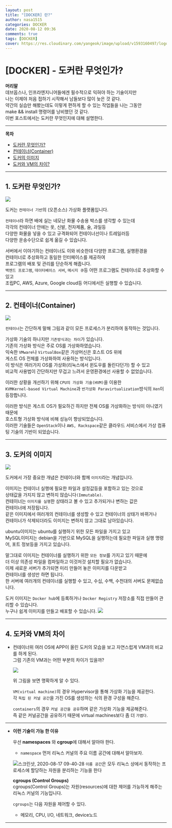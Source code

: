 ```yaml
---
layout: post
title: "[DOCKER] 란?"
author: nasa1515
categories: DOCKER
date: 2020-08-12 09:36
comments: true
tags: [DOCKER]
cover: https://res.cloudinary.com/yangeok/image/upload/v1593160497/logo/posts/iot-protocol.jpg
---
```



# [DOCKER] - 도커란 무엇인가?

**머리말**  
 데브옵스나, 인프라엔지니어들에겐 필수적으로 익혀야 하는 기술이지만  
 나는 이제야 처음 접하기 시작해서 남들보다 많이 늦은 것 같다.  
 약간의 실습만 해봤는데도 이렇게 편하게 할 수 있는 작업들을 나는 그동안  
 make && install 명령어를 낭비했던 것 같다.  
 이번 포스트에서는 도커란 무엇인지에 대해 설명한다.  
 
---


**목차**
- [도커란 무엇인가?](#a1)
- [컨테이너(Container)](#a2)
- [도커의 이미지](#a3)
- [도커와 VM의 차이?](#a4)

---

## 1. 도커란 무엇인가? <a name="a1"></a>  

![](https://t1.daumcdn.net/cfile/tistory/9975EB375B055B7519)

도커는 ``컨테이너 기반``의 (오픈소스) 가상화 플랫폼입니다.

``컨테이너``라 하면 배에 실는 네모난 화물 수송용 박스를 생각할 수 있는데  
각각의 컨테이너 안에는 옷, 신발, 전자제품, 술, 과일등  
다양한 화물을 넣을 수 있고 규격화되어 컨테이너선이나 트레일러등  
다양한 운송수단으로 쉽게 옮길 수 있습니다.

서버에서 이야기하는 컨테이너도 이와 비슷한데 다양한 프로그램, 실행환경을  
컨테이너로 추상화하고 동일한 인터페이스를 제공하여  
프로그램의 배포 및 관리를 단순하게 해줍니다.  
``백엔드 프로그램``, ``데이터베이스 서버``, ``메시지 큐``등 어떤 프로그램도 컨테이너로 추상화할 수 있고  
조립PC, AWS, Azure, Google cloud등 어디에서든 실행할 수 있습니다.

---

## 2. 컨테이너(Container)   <a name="a2"></a>  

![](https://t1.daumcdn.net/cfile/tistory/99DEAB4D5B652E051B)  

``컨테이너``는 간단하게 말해 그림과 같이 모든 프로세스가 분리하여 동작하는 것입니다.

가상화 기술의 하나지만 ``기존방식과는 차이``가 있습니다.  
기존의 가상화 방식은 주로 OS를 가상화하였습니다.  
익숙한 ``VMware``나 ``VirtualBox``같은 가상머신은 호스트 OS 위에  
게스트 OS 전체를 가상화하여 사용하는 방식입니다.  
이 방식은 여러가지 OS를 가상화(리눅스에서 윈도우를 돌린다던가) 할 수 있고  
비교적 사용법이 간단하지만 무겁고 느려서 운영환경에선 사용할 수 없었습니다.

이러한 상황을 개선하기 위해 ``CPU의 가상화 기술(HVM)``을 이용한   
``KVMKernel-based Virtual Machine``과 ``반가상화 Paravirtualization``방식의 ``Xen``이 등장합니다.  
    
이러한 방식은 게스트 OS가 필요하긴 하지만 전체 OS를 가상화하는 방식이 아니였기 때문에  
호스트형 가상화 방식에 비해 성능이 향상되었습니다.  
이러한 기술들은 ``OpenStack``이나 ``AWS, Rackspace``같은 클라우드 서비스에서 가상 컴퓨팅 기술의 기반이 되었습니다.


---

## 3. 도커의 이미지  <a name="a3"></a>  

![](https://subicura.com/assets/article_images/2017-01-19-docker-guide-for-beginners-1/docker-image.png)  

도커에서 가장 중요한 개념은 컨테이너와 함께 ``이미지``라는 개념입니다.

이미지는 컨테이너 실행에 필요한 파일과 설정값등을 포함하고 있는 것으로  
상태값을 가지지 않고 변하지 않습니다``(Immutable)``.  
컨테이너는 ``이미지를 실행``한 상태라고 볼 수 있고 추가되거나 변하는 값은  
컨테이너에 저장됩니다.  
같은 이미지에서 여러개의 컨테이너를 생성할 수 있고 컨테이너의 상태가 바뀌거나  
 컨테이너가 삭제되더라도 이미지는 변하지 않고 그대로 남아있습니다.

ubuntu이미지는 ubuntu를 실행하기 위한 모든 파일을 가지고 있고  
MySQL이미지는 debian을 기반으로 MySQL을 실행하는데 필요한 파일과 실행 명령어, 포트 정보등을 가지고 있습니다.  

말그대로 이미지는 컨테이너를 실행하기 위한 ``모든 정보``를 가지고 있기 때문에  
더 이상 의존성 파일을 컴파일하고 이것저것 설치할 필요가 없습니다.  
이제 새로운 서버가 추가되면 미리 만들어 놓은 이미지를 다운받고  
컨테이너를 생성만 하면 됩니다.  
한 서버에 여러개의 컨테이너를 실행할 수 있고, 수십, 수백, 수천대의 서버도 문제없습니다.


도커 이미지는 ``Docker hub``에 등록하거나 ``Docker Registry`` 저장소를 직접 만들어 관리할 수 있습니다.  
누구나 쉽게 이미지를 만들고 배포할 수 있습니다.
![](https://subicura.com/assets/article_images/2017-01-19-docker-guide-for-beginners-1/docker-store.png)

-----


## 4. 도커와 VM의 차이  <a name="a4"></a>  

* 컨테이너위 여러 OS에 APP이 올린 도커의 모습을 보고 자연스럽게 VM과의 비교를 하게 
된다.  
그럼 기존의 VM과는 어떤 부분의 차이가 있을까?

    ![](https://t1.daumcdn.net/cfile/tistory/9907324D5B652E040D)

    위 그림을 보면 명확하게 알 수 있다. 

    ``VM(virtual machine)``의 경우 Hypervisor을 통해 가상화 기능을 제공한다.  
    각 ``독립 된 커널 공간``을 가진 OS를 생성하는 식의 환경 구성을 해준다.

    ``containers``의 경우 ``커널 공간을 공유``하며 같은 가상화 기능을 제공해준다.  
    즉 같은 커널공간을 공유하기 때문에 virtual machines보다 좀 더 ``가볍다``. 

---

* **이런 기술이 가능 한 이유**

    우선 **namespaces** 와 **cgroup**에 대해서 알아야 한다. 

    * ``namespace`` 
    먼저 리눅스 커널의 주요 이름 공간에 대해서 알아보자.  

    ![스크린샷, 2020-08-17 09-40-28](https://user-images.githubusercontent.com/69498804/90347852-bde24080-e06d-11ea-92c0-1a1bddf0572b.png)
    ``이름 공간``은 모두 리눅스 상에서 동작하는 프로세스에 할당하는 자원을 분리하는 기능을 한다


    **cgroups (Control Groups)**  
    cgroups(Control Groups)는 자원(resources)에 대한 제어를 가능하게 해주는 리눅스 커널의 기능입니다.
    
    ``cgroups``는 다음 자원을 제어할 수 있다.
    * 메모리, CPU, I/O, 네트워크, device노드

---